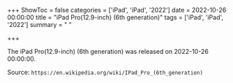 +++
ShowToc = false
categories = ['iPad', 'iPad', '2022']
date = 2022-10-26 00:00:00
title = "iPad Pro(12.9-inch) (6th generation)"
tags = ['iPad', 'iPad', '2022']
summary = " "

+++

The iPad Pro(12.9-inch) (6th generation) was released on 2022-10-26 00:00:00.

Source: `https://en.wikipedia.org/wiki/IPad_Pro_(6th_generation)`


